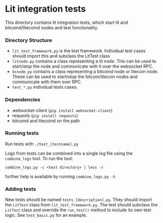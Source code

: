 # Lit integration tests

This directory contains lit integration tests, which start lit and bitcoind/litecoind nodes and test functionality.

### Directory Structure

- `lit_test_framework.py` is the test framework. Individual test cases should import this and subclass the LitTest class
- `litnode.py` contains a class representing a lit node. This can be used to start/stop the node and communicate with it over the websocket RPC.
- `bcnode.py` contains a class representing a bitcoind node or litecoin node. These can be used to start/stop the bitcoin/litecoin nodes and communicate with them over RPC.
- `test_*.py` individual tests cases.

### Dependencies

- websocket-client (`pip install websocket-client`)
- requests (`pip install requests`)
- bitcoind and litecoind on the path

### Running tests

Run tests with `./test_[testname].py`

Logs from tests can be combined into a single log file using the `combine_logs` tool. To run the tool:

```
combine_logs.py -c <test directory> | less -r
```

further help is available by running `combine_logs.py -h`

### Adding tests

New tests should be named `tests_[description].py`. They should import the `LitTest` class from `lit_test_framework.py`. The test should subclass the `LitTest` class and override the `run_test()` method to include its own test logic. See `test_basic.py` for an example.
